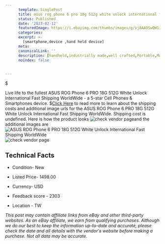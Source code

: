 ```yaml
---
      template: SinglePost
      title: asus rog phone 6 pro 18g 512g white unlock international fast shipping worldwide
      status: Published
      date: '2023-02-12'
      featuredImage: https://i.ebayimg.com/thumbs/images/g/vj8AAOSwQW1ixnfb/s-l225.jpg
      categories: 
      excerpt: >-
        [smartphone,device ,hand held device]
      meta:
      canonicalLink: ''
      description: [handheld,industrially made,well crafted,Portable,Mobile,Compact,Convenient,Lightweight,Maneuverable,Man-portable,Miniature,Carriable,Hand-held,Light,Holdable,Transportable,Mobile device,Pocket-sized,On-the-go,Wireless,Cordless,Compact size,Convenient size, smartphone,device ,hand held device]
      noindex: false
      
        
---
```

$

Live life to the fullest ASUS ROG Phone 6 PRO 18G 512G White Unlock International Fast Shipping WorldWide - a 5-star Cell Phones & Smartphones device.
$[Click Here](https://www.ebay.com/itm/304713575694?hash=item46f2582d0e%3Ag%3Avj8AAOSwQW1ixnfb&mkevt=1&mkcid=1&mkrid=711-53200-19255-0&campid=%253CePNCampaignId%253E&customid=%253CreferenceId%253E&toolid=10049) to read more to learn about the shipping costs and additional image urls for the ASUS ROG Phone 6 PRO 18G 512G White Unlock International Fast Shipping WorldWide. Shipping cost is undefined. Here is how the product looks ![check vendor page](https://i.ebayimg.com/thumbs/images/g/vj8AAOSwQW1ixnfb/s-l225.jpg)and the additional images are![ASUS ROG Phone 6 PRO 18G 512G White Unlock International Fast Shipping WorldWide](https://i.ebayimg.com/images/g/vj8AAOSwQW1ixnfb/s-l1200.jpg)![check vendor page](https://origin-galleryplus.ebayimg.com/ws/web/304713575694_2_0_1/225x225.jpg,https://origin-galleryplus.ebayimg.com/ws/web/304713575694_3_0_1/225x225.jpg)



 ## Technical Facts 



     
      

 - Condition- New 


      

 - Listed Price- 1498.00 


      

 - Currency- USD 


      

 - Feedback score - 2303 


      

 - Location - TW 


      
      

 *_This post may contain affiliate links from eBay and other third-party websites. As an eBay affiliate, we earn from qualifying purchases. Although we do our best to keep the information up-to-date and accurate, please check the date and all details with the vendor's website before making a purchase. Not all data may be accurate._*






